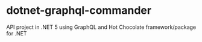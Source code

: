 # dotnet-graphql-commander
API project in .NET 5 using GraphQL and Hot Chocolate framework/package for .NET

